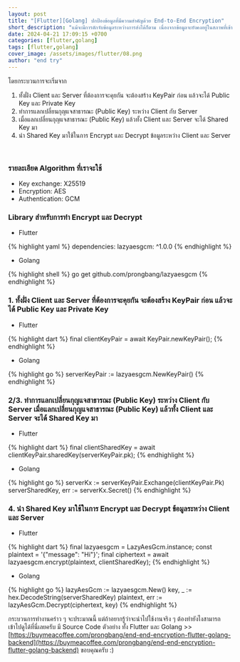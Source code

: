 ```yaml
---
layout: post
title: "[Flutter][Golang] ปกป้องข้อมูลที่มีความสำคัญด้วย End-to-End Encryption"
short_description: "แม้จะมีการดักจับข้อมูลระหว่างการส่งได้ก็ตาม เนื่องจากข้อมูลจะยังคงอยู่ในสภาพที่เข้ารหัสอยู่ จึงไม่สามารถอ่านได้ แต้ก็มีโอกาสที่จะถูกแกะอ่าข้อมูลได้อยู่นะ ถ้าถูกขโมย Private Key ดั้งนั้นเราต้องเก็บไว้ให้ดี"
date: 2024-04-21 17:09:15 +0700
categories: [flutter,golang]
tags: [flutter,golang]
cover_image: /assets/images/flutter/08.png
author: "end try"
---
```


โดยกระบวนการจะเริ่มจาก

1. ทั้งฝั่ง Client และ Server ที่ต้องการจะคุยกัน จะต้องสร้าง KeyPair ก่อน แล้วจะได้ Public Key และ Private Key
2. ทำการแลกเปลี่ยนกุญแจสาธารณะ (Public Key) ระหว่าง Client กับ Server
3. เมื่อแลกเปลี่ยนกุญแจสาธารณะ (Public Key) แล้วทั้ง Client และ Server จะได้ Shared Key มา
4. นำ Shared Key มาใช้ในการ Encrypt และ Decrypt ข้อมูลระหว่าง Client และ Server

<br>

### รายละเอียด Algorithm ที่เราจะใช้

- Key exchange: X25519
- Encryption: AES
- Authentication: GCM

### Library สำหรับการทำ Encrypt และ Decrypt

- Flutter

{% highlight yaml %}
dependencies:
  lazyaesgcm: ^1.0.0
{% endhighlight %}

- Golang

{% highlight shell %}
go get github.com/prongbang/lazyaesgcm
{% endhighlight %}

### 1. ทั้งฝั่ง Client และ Server ที่ต้องการจะคุยกัน จะต้องสร้าง KeyPair ก่อน แล้วจะได้ Public Key และ Private Key

- Flutter

{% highlight dart %}
final clientKeyPair = await KeyPair.newKeyPair();
{% endhighlight %}

- Golang

{% highlight go %}
serverKeyPair := lazyaesgcm.NewKeyPair()
{% endhighlight %}

### 2/3. ทำการแลกเปลี่ยนกุญแจสาธารณะ (Public Key) ระหว่าง Client กับ Server เมื่อแลกเปลี่ยนกุญแจสาธารณะ (Public Key) แล้วทั้ง Client และ Server จะได้ Shared Key มา

- Flutter

{% highlight dart %}
final clientSharedKey = await clientKeyPair.sharedKey(serverKeyPair.pk);
{% endhighlight %}

- Golang

{% highlight go %}
serverKx := serverKeyPair.Exchange(clientKeyPair.Pk)
serverSharedKey, err := serverKx.Secret()
{% endhighlight %}


### 4. นำ Shared Key มาใช้ในการ Encrypt และ Decrypt ข้อมูลระหว่าง Client และ Server

- Flutter

{% highlight dart %}
final lazyaesgcm = LazyAesGcm.instance;
const plaintext = '{"message": "Hi"}';
final ciphertext = await lazyaesgcm.encrypt(plaintext, clientSharedKey);
{% endhighlight %}

- Golang

{% highlight go %}
lazyAesGcm := lazyaesgcm.New()
key, _ := hex.DecodeString(serverSharedKey)
plaintext, err := lazyAesGcm.Decrypt(ciphertext, key)
{% endhighlight %}


กระบวนการทำงานคร่าว ๆ จะประมาณนี้ แต่ถ้าอยากรู้ว่าจะนำไปใช้งานจริง ๆ ต้องทำยังไงสามารถเข้าไปดูได้ที่นี่เลยครับ มี Source Code ตัวอย่าง ทั้ง Flutter และ Golang >> 
[https://buymeacoffee.com/prongbang/end-end-encryption-flutter-golang-backend](https://buymeacoffee.com/prongbang/end-end-encryption-flutter-golang-backend)
ขอบคุณครับ :)
